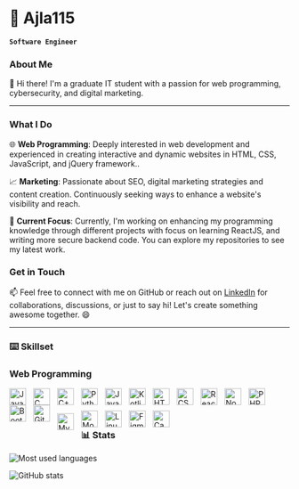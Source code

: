 # 🦋 Ajla115

**`Software Engineer`**

### About Me

👋 Hi there! I'm a graduate IT student with a passion for web programming, cybersecurity, and digital marketing.

---

### What I Do

<!-- <img align="right" alt="Coding" width="400" src="https://raw.githubusercontent.com/devSouvik/devSouvik/master/gif3.gif">-->

🌐 **Web Programming**: Deeply interested in web development and experienced in creating interactive and dynamic websites in HTML, CSS, JavaScript, and jQuery framework..

📈 **Marketing**: Passionate about SEO, digital marketing strategies and content creation. Continuously seeking ways to enhance a website's visibility and reach.

🌟 **Current Focus**: Currently, I'm working on enhancing my programming knowledge through different projects with focus on learning ReactJS, and writing more secure backend code. You can explore my repositories to see my latest work.

### Get in Touch

📫 Feel free to connect with me on GitHub or reach out on [LinkedIn](https://www.linkedin.com/in/ajla-korman-2861841b3/) for collaborations, discussions, or just to say hi! Let's create something awesome together. 😄

---

### ⌨️ Skillset

###  Web Programming 

<img align="left" alt="Java" width="30px" style="padding-right:10px;" src="https://cdn.jsdelivr.net/gh/devicons/devicon/icons/java/java-original.svg"/>
<img align="left" alt="C" width="30px" style="padding-right:10px;" src="https://cdn.jsdelivr.net/gh/devicons/devicon/icons/c/c-original.svg"/>
<img align="left" alt="C++" width="30px" style="padding-right:10px;" src="https://cdn.jsdelivr.net/gh/devicons/devicon/icons/cplusplus/cplusplus-line.svg"/>
<img align="left" alt="Python" width="30px" style="padding-right:10px;" src="https://cdn.jsdelivr.net/gh/devicons/devicon/icons/python/python-plain.svg"/>
<img align="left" alt="JavaScript" width="30px" style="padding-right:10px;" src="https://cdn.jsdelivr.net/gh/devicons/devicon/icons/javascript/javascript-plain.svg"/>
<img align="left" alt="Kotlin" width="30px" style="padding-right:10px;" src="https://cdn.jsdelivr.net/gh/devicons/devicon/icons/kotlin/kotlin-original.svg"/>
<img align="left" alt="HTML" width="30px" style="padding-right:10px;" src="https://cdn.jsdelivr.net/gh/devicons/devicon/icons/html5/html5-plain.svg"/>
<img align="left" alt="CSS" width="30px" style="padding-right:10px;" src="https://cdn.jsdelivr.net/gh/devicons/devicon/icons/css3/css3-plain.svg"/>
<img align="left" alt="React" width="30px" style="padding-right:10px;" src="https://cdn.jsdelivr.net/gh/devicons/devicon/icons/react/react-original.svg"/>
<img align="left" alt="NodeJS" width="30px" style="padding-right:10px;" src="https://cdn.jsdelivr.net/gh/devicons/devicon/icons/nodejs/nodejs-original.svg"/>
<img align="left" alt="PHP" width="30px" style="padding-right:10px;" src="https://cdn.jsdelivr.net/gh/devicons/devicon/icons/php/php-original.svg"/>
<img align="left" alt="Bootstrap" width="30px" style="padding-right:10px;" src="https://cdn.jsdelivr.net/gh/devicons/devicon/icons/bootstrap/bootstrap-original.svg"/>
<img align="left" alt="Git" width="30px" style="padding-right:10px;" src="https://cdn.jsdelivr.net/gh/devicons/devicon/icons/git/git-original.svg"/>
<br>
<img align="left" alt="MySQL" width="30px" style="padding-right:10px; margin-top: 15px;" src="https://cdn.jsdelivr.net/gh/devicons/devicon/icons/mysql/mysql-original.svg"/>
<img align="left" alt="MongoDB" width="30px" style="padding-right:10px; margin-top: 10px;" src="https://cdn.jsdelivr.net/gh/devicons/devicon/icons/mongodb/mongodb-original.svg"/>
<img align="left" alt="Linux" width="30px" style="padding-right:10px; margin-top: 10px;" src="https://cdn.jsdelivr.net/gh/devicons/devicon/icons/linux/linux-original.svg"/>
<img align="left" alt="Figma" width="30px" style="padding-right:10px; margin-top: 10px;" src="https://cdn.jsdelivr.net/gh/devicons/devicon/icons/figma/figma-original.svg"/>
<img align="left" alt="Canva" width="30px" style="padding-right:10px; margin-top: 10px;" src="https://cdn.jsdelivr.net/gh/devicons/devicon/icons/canva/canva-original.svg"/>
<br />

#

### 📊 Stats

![Most used languages](https://github-readme-stats.vercel.app/api/top-langs/?username=ajla115&theme=cobalt&layout=compact)

![GitHub stats](https://github-readme-stats.vercel.app/api?username=ajla115&show_icons=true&theme=cobalt)
